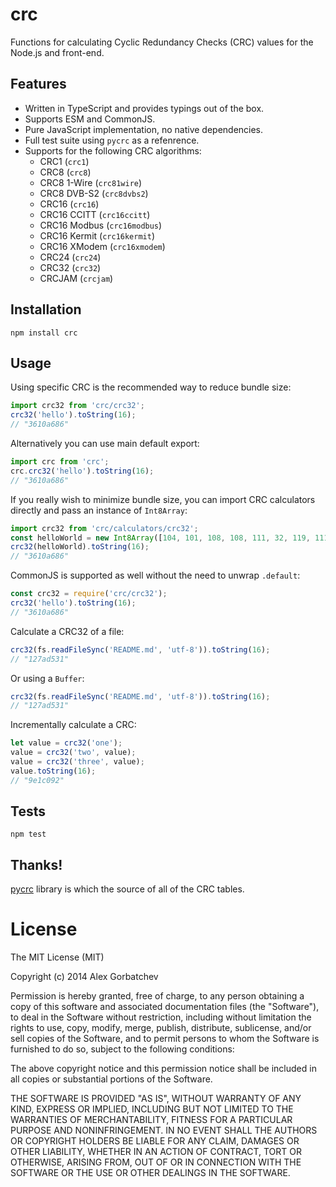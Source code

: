# crc

Functions for calculating Cyclic Redundancy Checks (CRC) values for the Node.js and front-end.

## Features

- Written in TypeScript and provides typings out of the box.
- Supports ESM and CommonJS.
- Pure JavaScript implementation, no native dependencies.
- Full test suite using `pycrc` as a refenrence.
- Supports for the following CRC algorithms:
  - CRC1 (`crc1`)
  - CRC8 (`crc8`)
  - CRC8 1-Wire (`crc81wire`)
  - CRC8 DVB-S2 (`crc8dvbs2`)
  - CRC16 (`crc16`)
  - CRC16 CCITT (`crc16ccitt`)
  - CRC16 Modbus (`crc16modbus`)
  - CRC16 Kermit (`crc16kermit`)
  - CRC16 XModem (`crc16xmodem`)
  - CRC24 (`crc24`)
  - CRC32 (`crc32`)
  - CRCJAM (`crcjam`)

## Installation

```
npm install crc
```

## Usage

Using specific CRC is the recommended way to reduce bundle size:

```js
import crc32 from 'crc/crc32';
crc32('hello').toString(16);
// "3610a686"
```

Alternatively you can use main default export:

```js
import crc from 'crc';
crc.crc32('hello').toString(16);
// "3610a686"
```

If you really wish to minimize bundle size, you can import CRC calculators directly and pass an instance of `Int8Array`:

```js
import crc32 from 'crc/calculators/crc32';
const helloWorld = new Int8Array([104, 101, 108, 108, 111, 32, 119, 111, 114, 108, 100]);
crc32(helloWorld).toString(16);
// "3610a686"
```

CommonJS is supported as well without the need to unwrap `.default`:

```js
const crc32 = require('crc/crc32');
crc32('hello').toString(16);
// "3610a686"
```

Calculate a CRC32 of a file:

```js
crc32(fs.readFileSync('README.md', 'utf-8')).toString(16);
// "127ad531"
```

Or using a `Buffer`:

```js
crc32(fs.readFileSync('README.md', 'utf-8')).toString(16);
// "127ad531"
```

Incrementally calculate a CRC:

```js
let value = crc32('one');
value = crc32('two', value);
value = crc32('three', value);
value.toString(16);
// "9e1c092"
```

## Tests

```
npm test
```

## Thanks!

[pycrc](http://www.tty1.net/pycrc/) library is which the source of all of the CRC tables.

# License

The MIT License (MIT)

Copyright (c) 2014 Alex Gorbatchev

Permission is hereby granted, free of charge, to any person obtaining a copy
of this software and associated documentation files (the "Software"), to deal
in the Software without restriction, including without limitation the rights
to use, copy, modify, merge, publish, distribute, sublicense, and/or sell
copies of the Software, and to permit persons to whom the Software is
furnished to do so, subject to the following conditions:

The above copyright notice and this permission notice shall be included in
all copies or substantial portions of the Software.

THE SOFTWARE IS PROVIDED "AS IS", WITHOUT WARRANTY OF ANY KIND, EXPRESS OR
IMPLIED, INCLUDING BUT NOT LIMITED TO THE WARRANTIES OF MERCHANTABILITY,
FITNESS FOR A PARTICULAR PURPOSE AND NONINFRINGEMENT. IN NO EVENT SHALL THE
AUTHORS OR COPYRIGHT HOLDERS BE LIABLE FOR ANY CLAIM, DAMAGES OR OTHER
LIABILITY, WHETHER IN AN ACTION OF CONTRACT, TORT OR OTHERWISE, ARISING FROM,
OUT OF OR IN CONNECTION WITH THE SOFTWARE OR THE USE OR OTHER DEALINGS IN
THE SOFTWARE.
